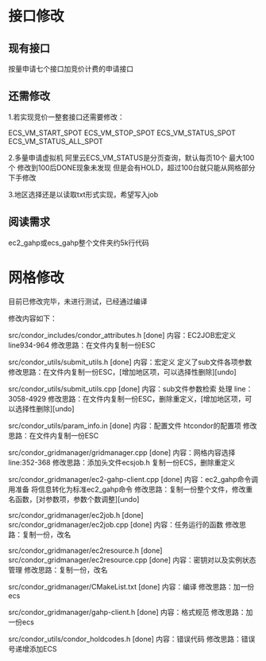 # 接口修改

## 现有接口

按量申请七个接口加竞价计费的申请接口

## 还需修改

1.若实现竞价一整套接口还需要修改：

ECS_VM_START_SPOT
ECS_VM_STOP_SPOT
ECS_VM_STATUS_SPOT
ECS_VM_STATUS_ALL_SPOT

2.多量申请虚拟机
阿里云ECS_VM_STATUS是分页查询，默认每页10个 最大100个 修改到100后DONE现象未发现 但是会有HOLD，超过100台就只能从网格部分下手修改

3.地区选择还是以读取txt形式实现，希望写入job

## 阅读需求

ec2_gahp或ecs_gahp整个文件夹约5k行代码

# 网格修改



目前已修改完毕，未进行测试，已经通过编译

修改内容如下：

src/condor_includes/condor_attributes.h [done]
内容：EC2JOB宏定义 line934-964
修改思路：在文件内复制一份ESC

src/condor_utils/submit_utils.h [done]
内容：宏定义 定义了sub文件各项参数
修改思路：在文件内复制一份ESC，[增加地区项，可以选择性删除][undo]

src/condor_utils/submit_utils.cpp [done]
内容：sub文件参数检索 处理 line：3058-4929
修改思路：在文件内复制一份ESC，删除重定义，[增加地区项，可以选择性删除][undo]

src/condor_utils/param_info.in [done]
内容：配置文件 htcondor的配置项
修改思路：在文件内复制一份ESC

src/condor_gridmanager/gridmanager.cpp [done]
内容：网格内容选择 line:352-368
修改思路：添加头文件ecsjob.h 复制一份ECS，删除重定义

src/condor_gridmanager/ec2-gahp-client.cpp [done]
内容：ec2_gahp命令调用准备 将信息转化为标准ec2_gahp命令
修改思路：复制一份整个文件，修改重名函数，[对参数项，参数个数调整][undo]

src/condor_gridmanager/ec2job.h [done]
src/condor_gridmanager/ec2job.cpp [done]
内容：任务运行的函数
修改思路：复制一份，改名

src/condor_gridmanager/ec2resource.h [done]
src/condor_gridmanager/ec2resource.cpp [done]
内容：密钥对以及实例状态管理
修改思路：复制一份，改名

src/condor_gridmanager/CMakeList.txt [done]
内容：编译
修改思路：加一份ecs

src/condor_gridmanager/gahp-client.h [done]
内容：格式规范
修改思路：加一份ecs

src/condor_utils/condor_holdcodes.h [done]
内容：错误代码
修改思路：错误号递增添加ECS